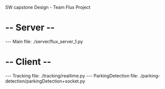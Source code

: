 SW capstone Design - Team Flux Project

# -- Server --
--- Main file: ./server/flux_server_1.py

# -- Client --
--- Tracking file: ./tracking/realtime.py
--- ParkingDetection file: ./parking-detection/parkingDetection+socket.py
